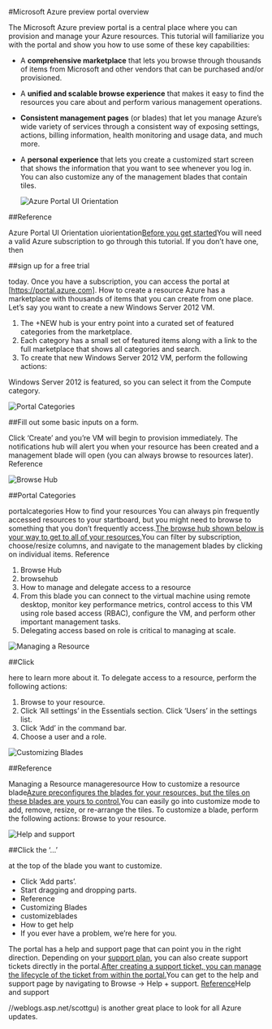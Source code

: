 <properties
    pageTitle="Microsoft Azure preview portal overview"
    description="学习如何使用Microsoft Azure preview portal."
    services=""
    documentationCenter=""
    authors="davidwrede"
    manager="dwrede"
    editor="jimbe"/>

<tags
    ms.service="na"
    ms.workload="na"
    ms.tgt_pltfrm="na"
    ms.devlang="na" 
    ms.topic="hero-article"
    ms.date="04/28/2015"
    ms.author="dwrede"/>

#Microsoft Azure preview portal overview

The Microsoft Azure preview portal is a central place where you can provision and manage your Azure resources.
This tutorial will familiarize you with the portal and show you how to use some of these key capabilities:

*   A **comprehensive marketplace** that lets you browse through thousands of items from Microsoft and other vendors that can be purchased and/or provisioned.
*   A **unified and scalable browse experience** that makes it easy to find the resources you care about and perform various management operations.
*   **Consistent management pages** (or blades) that let you manage Azure’s wide variety of services through a consistent way of exposing settings, actions, billing information, health monitoring and usage data, and much more.
*   A **personal experience** that lets you create a customized start screen that shows the information that you want to see whenever you log in.
    You can also customize any of the management blades that contain tiles.
    
    ![Azure Portal UI Orientation][uiorientation]

##Reference

Azure Portal UI Orientation
uiorientation[Before you get started](http://azure.microsoft.com/pricing/free-trial/)You will need a valid Azure subscription to go through this tutorial.
If you don’t have one, then 

##sign up for a free trial

 today.
Once you have a subscription, you can access the portal at [https://portal.azure.com].
How to create a resource
Azure has a marketplace with thousands of items that you can create from one place.
Let’s say you want to create a new Windows Server 2012 VM.

1.  The +NEW hub is your entry point into a curated set of featured categories from the marketplace.
2.  Each category has a small set of featured items along with a link to the full marketplace that shows all categories and search.
3.  To create that new Windows Server 2012 VM, perform the following actions:

Windows Server 2012 is featured, so you can select it from the Compute category.

![Portal Categories][portalcategories]

##Fill out some basic inputs on a form.

Click ‘Create’ and you’re VM will begin to provision immediately.
The notifications hub will alert you when your resource has been created and a management blade will open (you can always browse to resources later).
Reference

![Browse Hub][browsehub]

##Portal Categories

portalcategories
How to find your resources
You can always pin frequently accessed resources to your startboard, but you might need to browse to something that you don’t frequently access.[The browse hub shown below is your way to get to all of your resources.](role-based-access-control-configure.md)You can filter by subscription, choose/resize columns, and navigate to the management blades by clicking on individual items.
Reference

1.  Browse Hub
2.  browsehub
3.  How to manage and delegate access to a resource
4.  From this blade you can connect to the virtual machine using remote desktop, monitor key performance metrics, control access to this VM using role based access (RBAC), configure the VM, and perform other important management tasks.
5.  Delegating access based on role is critical to managing at scale.

![Managing a Resource][manageresource]

##Click 

here
 to learn more about it.
To delegate access to a resource, perform the following actions:

1.  Browse to your resource.
2.  Click ‘All settings’ in the Essentials section.
    Click ‘Users’ in the settings list.
3.  Click ‘Add’ in the command bar.
4.  Choose a user and a role.

![Customizing Blades][customizeblades]

##Reference

Managing a Resource
manageresource
How to customize a resource blade[Azure preconfigures the blades for your resources, but the tiles on these blades are yours to control.](http://azure.microsoft.com/support/plans/)You can easily go into customize mode to add, remove, resize, or re-arrange the tiles.
To customize a blade, perform the following actions:
Browse to your resource.

![Help and support][helpsupport]

##Click the ‘…’

at the top of the blade you want to customize.

*   Click ‘Add parts’.
*   Start dragging and dropping parts.
*   Reference
*   Customizing Blades
*   customizeblades
*   How to get help
*   If you ever have a problem, we’re here for you.

The portal has a help and support page that can point you in the right direction.
Depending on your [support plan](http://azure.microsoft.com/blog/topics/management/), you can also create support tickets directly in the portal.[After creating a support ticket, you can manage the lifecycle of the ticket from within the portal.](http://feedback.azure.com/forums/223579-azure-preview-portal)You can get to the help and support page by navigating to Browse -> Help + support.
[Reference](http://weblogs.asp.net/scottgu)Help and support


[uiorientation]: ./media/azure-portal-how-to-use/azure_portal_1.png 
[portalcategories]: ./media/azure-portal-how-to-use/azure_portal_2.png 
[browsehub]: ./media/azure-portal-how-to-use/azure_portal_3.png 
[manageresource]: ./media/azure-portal-how-to-use/azure_portal_4.png 
[customizeblades]: ./media/azure-portal-how-to-use/azure_portal_5.png 
[helpsupport]: ./media/azure-portal-how-to-use/azure_portal_6.png 
//weblogs.asp.net/scottgu) is another great place to look for all Azure updates.

[UIOrientation]: ./media/azure-portal-how-to-use/azure_portal_1.png
[PortalCategories]: ./media/azure-portal-how-to-use/azure_portal_2.png
[BrowseHub]: ./media/azure-portal-how-to-use/azure_portal_3.png
[ManageResource]: ./media/azure-portal-how-to-use/azure_portal_4.png
[CustomizeBlades]: ./media/azure-portal-how-to-use/azure_portal_5.png
[HelpSupport]: ./media/azure-portal-how-to-use/azure_portal_6.png
